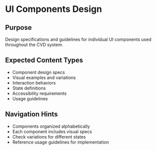 # UI Components Design

## Purpose
Design specifications and guidelines for individual UI components used throughout the CVD system.

## Expected Content Types
- Component design specs
- Visual examples and variations
- Interaction behaviors
- State definitions
- Accessibility requirements
- Usage guidelines

## Navigation Hints
- Components organized alphabetically
- Each component includes visual specs
- Check variations for different states
- Reference usage guidelines for implementation